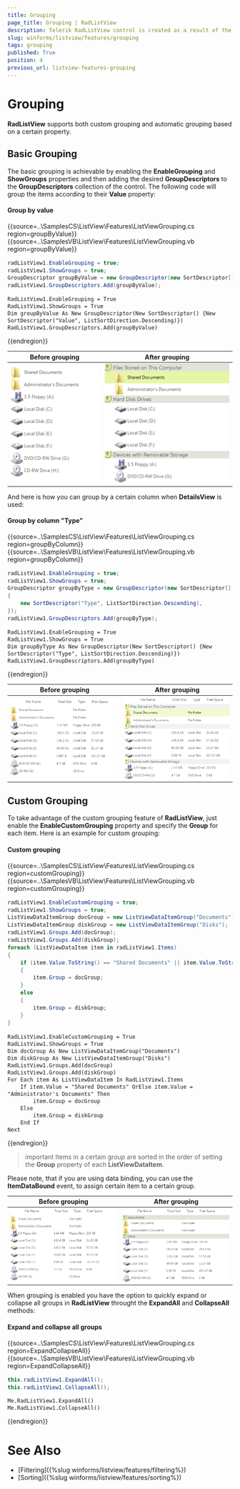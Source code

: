 ```yaml
---
title: Grouping
page_title: Grouping | RadListView
description: Telerik RadListView control is created as a result of the concord of the powerful data layer used by RadGridView and RadListControl, together with the outstanding Telerik Presentation Framework.
slug: winforms/listview/features/grouping
tags: grouping
published: True
position: 4
previous_url: listview-features-grouping
---
```


# Grouping

**RadListView** supports both custom grouping and automatic grouping based on a certain property. 

## Basic Grouping

The basic grouping is achievable by enabling the __EnableGrouping__ and __ShowGroups__ properties and then adding the desired __GroupDescriptors__ to the __GroupDescriptors__ collection of the control. The following code will group the items according to their __Value__ property:

#### Group by value

{{source=..\SamplesCS\ListView\Features\ListViewGrouping.cs region=groupByValue}} 
{{source=..\SamplesVB\ListView\Features\ListViewGrouping.vb region=groupByValue}} 

````C#
radListView1.EnableGrouping = true;
radListView1.ShowGroups = true;
GroupDescriptor groupByValue = new GroupDescriptor(new SortDescriptor[] { new SortDescriptor("Value", ListSortDirection.Descending) });
radListView1.GroupDescriptors.Add(groupByValue);

````
````VB.NET
RadListView1.EnableGrouping = True
RadListView1.ShowGroups = True
Dim groupByValue As New GroupDescriptor(New SortDescriptor() {New SortDescriptor("Value", ListSortDirection.Descending)})
RadListView1.GroupDescriptors.Add(groupByValue)

````

{{endregion}} 

|Before grouping|After grouping|
|----|----|
|![listview-features-grouping 001](images/listview-features-grouping001.png)|![listview-features-grouping 004](images/listview-features-grouping004.png)|

And here is how you can group by a certain column when __DetailsView__ is used:

#### Group by column "Type"

{{source=..\SamplesCS\ListView\Features\ListViewGrouping.cs region=groupByColumn}} 
{{source=..\SamplesVB\ListView\Features\ListViewGrouping.vb region=groupByColumn}} 

````C#
radListView1.EnableGrouping = true;
radListView1.ShowGroups = true;
GroupDescriptor groupByType = new GroupDescriptor(new SortDescriptor[] 
{
    new SortDescriptor("Type", ListSortDirection.Descending), 
});
radListView1.GroupDescriptors.Add(groupByType);

````
````VB.NET
RadListView1.EnableGrouping = True
RadListView1.ShowGroups = True
Dim groupByType As New GroupDescriptor(New SortDescriptor() {New SortDescriptor("Type", ListSortDirection.Descending)})
RadListView1.GroupDescriptors.Add(groupByType)

````

{{endregion}} 

|Before grouping|After grouping|
|----|----|
|![listview-features-grouping 002](images/listview-features-grouping002.png)|![listview-features-grouping 005](images/listview-features-grouping005.png)| 

## Custom Grouping

To take advantage of the custom grouping feature of **RadListView**, just enable the __EnableCustomGrouping__ property and specify the **Group** for each item. Here is an example for custom grouping:

#### Custom grouping

{{source=..\SamplesCS\ListView\Features\ListViewGrouping.cs region=customGrouping}} 
{{source=..\SamplesVB\ListView\Features\ListViewGrouping.vb region=customGrouping}} 

````C#
radListView1.EnableCustomGrouping = true;
radListView1.ShowGroups = true;
ListViewDataItemGroup docGroup = new ListViewDataItemGroup("Documents");
ListViewDataItemGroup diskGroup = new ListViewDataItemGroup("Disks");
radListView1.Groups.Add(docGroup);
radListView1.Groups.Add(diskGroup);
foreach (ListViewDataItem item in radListView1.Items)
{
    if (item.Value.ToString() == "Shared Documents" || item.Value.ToString() == "Administrator's Documents")
    {
        item.Group = docGroup;
    }
    else
    {
        item.Group = diskGroup;
    }
}

````
````VB.NET
RadListView1.EnableCustomGrouping = True
RadListView1.ShowGroups = True
Dim docGroup As New ListViewDataItemGroup("Documents")
Dim diskGroup As New ListViewDataItemGroup("Disks")
RadListView1.Groups.Add(docGroup)
RadListView1.Groups.Add(diskGroup)
For Each item As ListViewDataItem In RadListView1.Items
    If item.Value = "Shared Documents" OrElse item.Value = "Administrator's Documents" Then
        item.Group = docGroup
    Else
        item.Group = diskGroup
    End If
Next

````

{{endregion}} 

>important Items in a certain group are sorted in the order of setting the **Group** property of each **ListViewDataItem**.

Please note, that if you are using data binding, you can use the __ItemDataBound__ event,  to assign certain item to a certain group.

|Before grouping|After grouping|
|----|----|
|![listview-features-grouping 003](images/listview-features-grouping003.png)|![listview-features-grouping 006](images/listview-features-grouping006.png)|
 
When grouping is enabled you have the option to quickly expand or collapse all groups in __RadListView__ throught the __ExpandAll__ and __CollapseAll__ methods:

#### Expand and collapse all groups

{{source=..\SamplesCS\ListView\Features\ListViewGrouping.cs region=ExpandCollapseAll}} 
{{source=..\SamplesVB\ListView\Features\ListViewGrouping.vb region=ExpandCollapseAll}} 

````C#
this.radListView1.ExpandAll();
this.radListView1.CollapseAll();

````
````VB.NET
Me.RadListView1.ExpandAll()
Me.RadListView1.CollapseAll()

````

{{endregion}} 

        
# See Also

* [Filtering]({%slug winforms/listview/features/filtering%})	 
* [Sorting]({%slug winforms/listview/features/sorting%})



